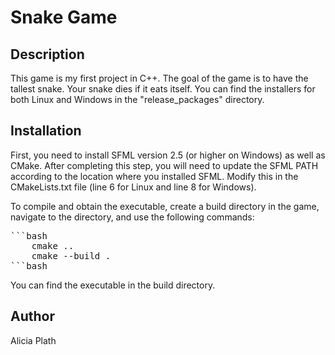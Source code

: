 # Snake Game
## Description
This game is my first project in C++. The goal of the game is to have the tallest snake. Your snake dies if it eats itself. You can find the installers for both Linux and Windows in the "release_packages" directory.

## Installation
First, you need to install SFML version 2.5 (or higher on Windows) as well as CMake. After completing this step, you will need to update the SFML PATH according to the location where you installed SFML. Modify this in the CMakeLists.txt file (line 6 for Linux and line 8 for Windows).

To compile and obtain the executable, create a build directory in the game, navigate to the directory, and use the following commands:
<pre>
```bash
    cmake ..
    cmake --build .
```bash
</pre>
You can find the executable in the build directory.

## Author
Alicia Plath



